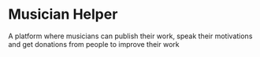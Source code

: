 # Musician Helper

A platform where musicians can publish their work, speak their motivations and get donations from people to improve their work